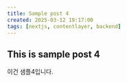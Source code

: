 ```yaml
---
title: Sample post 4
created: 2025-03-12 19:17:00
tags: [nextjs, contentlayer, backend]
---
```


## This is sample post 4

이건 샘플4입니다.
